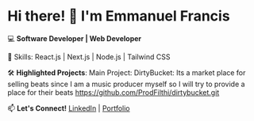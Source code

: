# Hi there! 👋 I'm Emmanuel Francis

💻 **Software Developer | Web Developer**

🚀 Skills: React.js | Next.js | Node.js | Tailwind CSS

🛠️ **Highlighted Projects**:
Main Project: DirtyBucket: Its a market place for selling beats since I am a music producer myself so I will try to provide a place for their beats
https://github.com/ProdFilthi/dirtybucket.git

📫 **Let's Connect!**
[LinkedIn](https://www.linkedin.com/in/emma-francis09) | [Portfolio](https://github.com/ProdFilthi/My-Portfolio.git)
